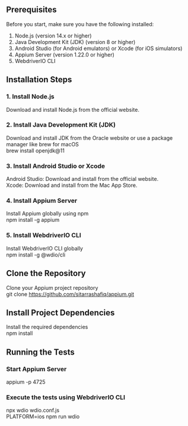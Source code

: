 ## Prerequisites
Before you start, make sure you have the following installed:
1. Node.js (version 14.x or higher)
2. Java Development Kit (JDK) (version 8 or higher)
3. Android Studio (for Android emulators) or Xcode (for iOS simulators)
4. Appium Server (version 1.22.0 or higher)
5. WebdriverIO CLI

## Installation Steps

### 1. Install Node.js
Download and install Node.js from the official website.
### 2. Install Java Development Kit (JDK)
Download and install JDK from the Oracle website or use a package manager like brew for macOS<br>
brew install openjdk@11
### 3. Install Android Studio or Xcode
Android Studio: Download and install from the official website.<br>
Xcode: Download and install from the Mac App Store.
### 4. Install Appium Server
Install Appium globally using npm<br>
npm install -g appium
### 5. Install WebdriverIO CLI
Install WebdriverIO CLI globally<br>
npm install -g @wdio/cli

## Clone the Repository
Clone your Appium project repository<br>
git clone https://github.com/sitarrashafiq/appium.git

## Install Project Dependencies
Install the required dependencies <br>
npm install

## Running the Tests
### Start Appium Server <br>
appium -p 4725<br>
### Execute the tests using WebdriverIO CLI<br>
npx wdio wdio.conf.js<br>
PLATFORM=ios npm run wdio <br>
